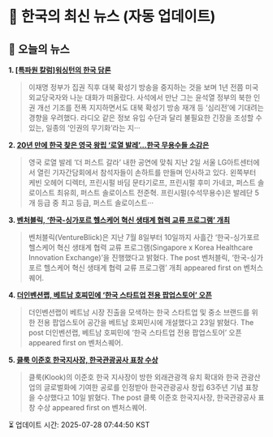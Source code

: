 # 📢 한국의 최신 뉴스 (자동 업데이트)

## 📰 오늘의 뉴스
**1. [[특파원 칼럼]워싱턴의 한국 담론](https://www.khan.co.kr/article/202507082053025)**
> 이재명 정부가 집권 직후 대북 확성기 방송을 중지하는 것을 보며 1년 전쯤 미국 외교당국자와 나눈 대화가 떠올랐다. 사석에서 만난 그는 윤석열 정부의 북한 인권 개선 기조를 전폭 지지하면서도 대북 확성기 방송 재개 등 ‘심리전’에 기대려는 경향을 우려했다. 라디오 같은 정보 유입 수단과 달리 불필요한 긴장을 조성할 수 있는, 일종의 ‘인권의 무기화’라는 지···

**2. [20년 만에 한국 찾은 영국 왕립 ‘로열 발레’…한국 무용수들 소감은](https://www.khan.co.kr/article/202507021433001)**
> 영국 로열 발레 ‘더 퍼스트 갈라’ 내한 공연에 맞춰 지난 2일 서울 LG아트센터에서 열린 기자간담회에서 참석자들이 손하트를 만들며 인사하고 있다. 왼쪽부터 케빈 오헤어 디렉터, 프린시펄 바딤 문타기로프, 프린시펄 후미 가네코, 퍼스트 솔로이스트 최유희, 퍼스트 솔로이스트 전준혁. 프린시펄(수석무용수)은 발레단 5개 등급 중 최고 등급, 퍼스트 솔로이스트···

**3. [벤처블릭, ‘한국-싱가포르 헬스케어 혁신 생태계 협력 교류 프로그램’ 개최](https://www.venturesquare.net/993404)**
> 벤처블릭(VentureBlick)은 지난 7월 8일부터 10일까지 사흘간 ‘한국-싱가포르 헬스케어 혁신 생태계 협력 교류 프로그램(Singapore x Korea Healthcare Innovation Exchange)’을 진행했다고 밝혔다.
The post 벤처블릭, ‘한국-싱가포르 헬스케어 혁신 생태계 협력 교류 프로그램’ 개최 appeared first on 벤처스퀘어.

**4. [더인벤션랩, 베트남 호찌민에 ‘한국 스타트업 전용 팝업스토어’ 오픈](https://www.venturesquare.net/995347)**
> 더인벤션랩이 베트남 시장 진출을 모색하는 한국 스타트업 및 중소 브랜드를 위한 전용 팝업스토어 공간을 베트남 호찌민시에 개설했다고 23일 밝혔다.
The post 더인벤션랩, 베트남 호찌민에 ‘한국 스타트업 전용 팝업스토어’ 오픈 appeared first on 벤처스퀘어.

**5. [클룩 이준호 한국지사장, 한국관광공사 표창 수상](https://www.venturesquare.net/992462)**
> 클룩(Klook)의 이준호 한국 지사장이 방한 외래관광객 유치 확대와 한국 관광산업의 글로벌화에 기여한 공로를 인정받아 한국관광공사 창립 63주년 기념 표창을 수상했다고 10일 밝혔다.
The post 클룩 이준호 한국지사장, 한국관광공사 표창 수상 appeared first on 벤처스퀘어.


⏳ 업데이트 시간: 2025-07-28 07:44:50 KST

